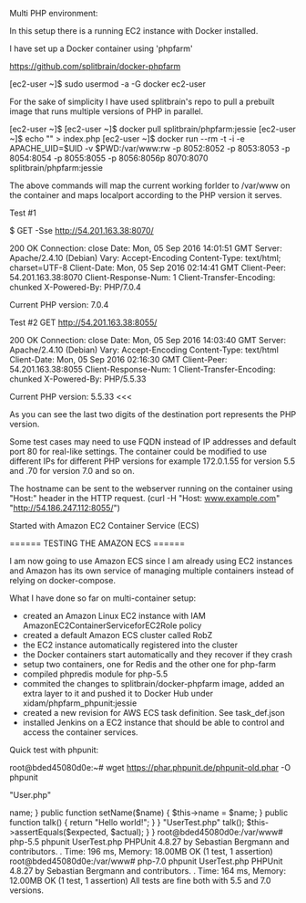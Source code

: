 Multi PHP environment:


In this setup there is a running EC2 instance with Docker installed.

I have set up a Docker container using 'phpfarm'

https://github.com/splitbrain/docker-phpfarm

[ec2-user ~]$ sudo usermod -a -G docker ec2-user

For the sake of simplicity I have used splitbrain's repo to pull a prebuilt image that runs multiple versions of PHP in parallel.

[ec2-user ~]$ 
[ec2-user ~]$ docker pull splitbrain/phpfarm:jessie
[ec2-user ~]$ echo "<?php echo 'Current PHP version: ' . phpversion(); ?>" > index.php
[ec2-user ~]$ docker run --rm -t -i -e APACHE_UID=$UID -v $PWD:/var/www:rw -p 8052:8052 -p 8053:8053 -p 8054:8054 -p 8055:8055 -p 8056:8056p 8070:8070 splitbrain/phpfarm:jessie

The above commands will map the current working forlder to /var/www on the container and maps localport according to the PHP version it serves.

Test #1

$ GET -Sse http://54.201.163.38:8070/
>
200 OK
Connection: close
Date: Mon, 05 Sep 2016 14:01:51 GMT
Server: Apache/2.4.10 (Debian)
Vary: Accept-Encoding
Content-Type: text/html; charset=UTF-8
Client-Date: Mon, 05 Sep 2016 02:14:41 GMT
Client-Peer: 54.201.163.38:8070
Client-Response-Num: 1
Client-Transfer-Encoding: chunked
X-Powered-By: PHP/7.0.4

Current PHP version: 7.0.4

Test #2
GET http://54.201.163.38:8055/
>
200 OK
Connection: close
Date: Mon, 05 Sep 2016 14:03:40 GMT
Server: Apache/2.4.10 (Debian)
Vary: Accept-Encoding
Content-Type: text/html
Client-Date: Mon, 05 Sep 2016 02:16:30 GMT
Client-Peer: 54.201.163.38:8055
Client-Response-Num: 1
Client-Transfer-Encoding: chunked
X-Powered-By: PHP/5.5.33

Current PHP version: 5.5.33
<<<


As you can see the last two digits of the destination port represents the PHP version.

Some test cases may need to use FQDN instead of IP addresses and default port 80 for real-like settings. 
The container could be modified to use different IPs for different PHP versions for example 172.0.1.55 for version 5.5 and .70 for version 7.0 and so on. 

The hostname can be sent to the webserver running on the container using "Host:" header in the HTTP request. (curl -H "Host: www.example.com" "http://54.186.247.112:8055/")

 Started with Amazon EC2 Container Service (ECS)

====== TESTING THE AMAZON ECS ======

I am now going to use Amazon ECS since I am already using EC2 instances and Amazon has its own service of managing multiple containers instead of relying on docker-compose.

What I have done so far on multi-container setup:


- created an Amazon Linux EC2 instance with IAM AmazonEC2ContainerServiceforEC2Role policy
- created a default Amazon ECS cluster called RobZ
- the EC2 instance automatically registered into the cluster
- the Docker containers start automatically and they recover if they crash
- setup two containers, one for Redis and the other one for php-farm
- compiled phpredis module for php-5.5 
- commited the changes to splitbrain/docker-phpfarm image, added an extra layer to it and pushed it to Docker Hub under xidam/phpfarm_phpunit:jessie
- created a new revision for AWS ECS task definition. See task_def.json
- installed Jenkins on a EC2 instance that should be able to control and access the container services.

Quick test with phpunit:

root@bded45080d0e:~# wget https://phar.phpunit.de/phpunit-old.phar -O phpunit

"User.php"
<?php
class User {
    protected $name;

    public function getName() {
        return $this->name;
    }

    public function setName($name) {
        $this->name = $name;
    }

    public function talk() {
        return "Hello world!";
    }
}

"UserTest.php"
<?php
require_once "User.php";

class UserTest extends PHPUnit_Framework_TestCase
{
    // test the talk method
    public function testTalk() {
        // make an instance of the user
        $user = new User();

        // use assertEquals to ensure the greeting is what you
        $expected = "Hello world!";
        $actual = $user->talk();
        $this->assertEquals($expected, $actual);
    }
}

root@bded45080d0e:/var/www# php-5.5 phpunit UserTest.php
PHPUnit 4.8.27 by Sebastian Bergmann and contributors.

.

Time: 196 ms, Memory: 18.00MB

OK (1 test, 1 assertion)

root@bded45080d0e:/var/www# php-7.0 phpunit UserTest.php
PHPUnit 4.8.27 by Sebastian Bergmann and contributors.

.

Time: 164 ms, Memory: 12.00MB

OK (1 test, 1 assertion)


All tests are fine both with 5.5 and 7.0 versions.